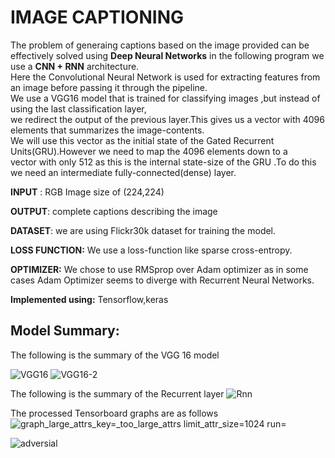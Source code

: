 # IMAGE CAPTIONING

The problem of generaing captions based on the image provided can be effectively solved using **Deep Neural Networks** 
in the following program we use a 
**CNN + RNN** architecture.<br />
Here the Convolutional Neural Network is used for extracting features from an image before passing it through the pipeline.<br />
We use a VGG16 model that is trained for classifying images ,but instead of using the last classification layer,<br />
we redirect the output of the previous layer.This gives us a vector with 4096 elements that summarizes the image-contents.<br />
We will use this vector as the initial state of the Gated Recurrent Units(GRU).However we need to map the 4096 elements down to a <br />
vector with only 512 as this is the internal state-size of the GRU .To do this we need an intermediate fully-connected(dense) layer.<br />

**INPUT** : RGB Image size of (224,224)

**OUTPUT**: complete captions describing the image

**DATASET**: we are using Flickr30k dataset for training the model.

**LOSS FUNCTION:** We use a loss-function like sparse cross-entropy. 

**OPTIMIZER:** We chose to use RMSprop over Adam optimizer as in some cases Adam Optimizer seems to diverge with Recurrent Neural Networks. 

**Implemented using:** Tensorflow,keras 

## Model Summary: 

The following is the summary of the VGG 16 model
				
![VGG16](https://user-images.githubusercontent.com/40825655/60294124-48358580-993e-11e9-823c-f0a302d7336b.PNG)
![VGG16-2](https://user-images.githubusercontent.com/40825655/60294202-74e99d00-993e-11e9-8760-4e4245a4fe64.PNG)

The following is the summary of the Recurrent layer
![Rnn](https://user-images.githubusercontent.com/40825655/60294464-0e18b380-993f-11e9-9526-62e5eec598f1.PNG)


The processed Tensorboard graphs are as follows
![graph_large_attrs_key=_too_large_attrs limit_attr_size=1024 run=](https://user-images.githubusercontent.com/40825655/60294609-6780e280-993f-11e9-9cde-89f5fec972f6.png)

![adversial](https://user-images.githubusercontent.com/40825655/63917499-6449c600-ca58-11e9-96ff-1259d182ec03.PNG)
